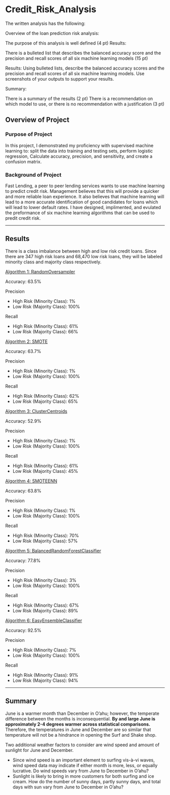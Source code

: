 # Credit_Risk_Analysis

The written analysis has the following:

Overview of the loan prediction risk analysis:

The purpose of this analysis is well defined (4 pt)
Results:

There is a bulleted list that describes the balanced accuracy score and the precision and recall scores of all six machine learning models (15 pt)

Results: Using bulleted lists, describe the balanced accuracy scores and the precision and recall scores of all six machine learning models. Use screenshots of your outputs to support your results.

Summary:

There is a summary of the results (2 pt)
There is a recommendation on which model to use, or there is no recommendation with a justification (3 pt)


## Overview of Project
### Purpose of Project
In this project, I demonstrated my proficiency with supervised machine learning to:  split the data into training and testing sets, perform logistic regression, Calculate accuracy, precision, and sensitivity, and  create a confusion matrix.
### Background of Project
Fast Lending, a peer to peer lending services wants to use machine learning to predict credit risk. Management believes that this will provide a quicker and more reliable loan experience. It also believes that machine learning will lead to a more accurate identification of good candidates for loans which will lead to lower default rates. I have designed, implimented, and evulated the preformance of six machine learning algorithms that can be used to predit credit risk. 

---
## Results
There is a class imbalance between high and low risk credit loans. Since there are 347 high risk loans and 68,470 low risk loans, they will be labeled minority class and majority class respectively.  

<ins>Algorithm 1: RandomOversampler</ins>

Accuracy: 63.5%

Precision 

* High Risk (Minority Class): 1%
* Low Risk (Majority Class): 100%

Recall

* High Risk (Minority Class): 61% 
* Low Risk (Majority Class): 66%
 
<ins>Algorithm 2: SMOTE</ins>

Accuracy: 63.7%

Precision 

* High Risk (Minority Class): 1%
* Low Risk (Majority Class): 100%

Recall

* High Risk (Minority Class): 62% 
* Low Risk (Majority Class): 65%
 

<ins>Algorithm 3: ClusterCentroids</ins>

Accuracy: 52.9%

Precision 

* High Risk (Minority Class): 1%
* Low Risk (Majority Class): 100%

Recall

* High Risk (Minority Class): 61% 
* Low Risk (Majority Class): 45%
 

<ins>Algorithm 4: SMOTEENN</ins>

Accuracy: 63.8%

Precision 

* High Risk (Minority Class): 1%
* Low Risk (Majority Class): 100%

Recall

* High Risk (Minority Class): 70% 
* Low Risk (Majority Class): 57%
 

<ins>Algorithm 5: BalancedRandomForestClassifier</ins>

Accuracy: 77.8%

Precision 

* High Risk (Minority Class): 3%
* Low Risk (Majority Class): 100%

Recall

* High Risk (Minority Class): 67% 
* Low Risk (Majority Class): 89%
 

<ins>Algorithm 6: EasyEnsembleClassifier</ins>

Accuracy: 92.5%

Precision 

* High Risk (Minority Class): 7%
* Low Risk (Majority Class): 100%

Recall

* High Risk (Minority Class): 91% 
* Low Risk (Majority Class): 94%
 

---
## Summary 
June is a warmer month than December in O’ahu; however, the temperate difference between the months is inconsequential.  **By and large June is approximately 2-4 degrees warmer across statistical comparisons.** Therefore, the temperatures in June and December are so similar that temperature will not be a hindrance in opening the Surf and Shake shop. 

Two additional weather factors to consider are wind speed and amount of sunlight for June and December. 
* Since wind speed is an important element to surfing vis-à-vi waves, wind speed data may indicate if either month is more, less, or equally lucrative.  Do wind speeds vary from June to December in O’ahu?
* Sunlight is likely to bring in more customers for both surfing and ice cream. How do the number of sunny days, partly sunny days, and total days with sun vary from June to December in O’ahu?

